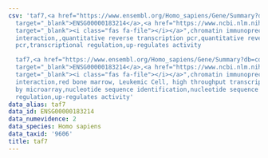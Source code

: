 ```yaml
---
csv: 'taf7,<a href="https://www.ensembl.org/Homo_sapiens/Gene/Summary?db=core;g=ENSG00000183214"
  target="_blank">ENSG00000183214</a>,<a href="https://www.ncbi.nlm.nih.gov/pubmed/19139882"
  target="_blank"><i class="fas fa-file"></i></a>",chromatin immunoprecipitation assay,direct
  interaction,,quantitative reverse transcription pcr,quantitative reverse transcription
  pcr,transcriptional regulation,up-regulates activity

  taf7,<a href="https://www.ensembl.org/Homo_sapiens/Gene/Summary?db=core;g=ENSG00000183214"
  target="_blank">ENSG00000183214</a>,<a href="https://www.ncbi.nlm.nih.gov/pubmed/14668476"
  target="_blank"><i class="fas fa-file"></i></a>",chromatin immunoprecipitation assay,direct
  interaction,red bone marrow, Leukemic Cell, high throughput transcription profiling
  by microarray,nucleotide sequence identification,nucleotide sequence identification,transcriptional
  regulation,up-regulates activity'
data_alias: taf7
data_id: ENSG00000183214
data_numevidence: 2
data_species: Homo sapiens
data_taxid: '9606'
title: taf7
---
```

